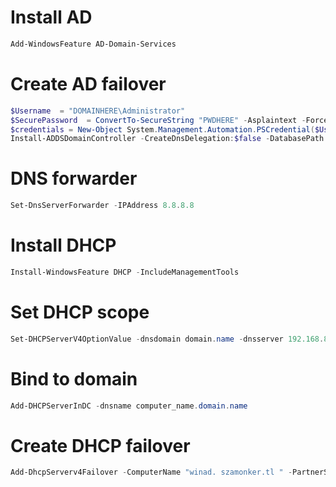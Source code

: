 # Install AD
```powershell
Add-WindowsFeature AD-Domain-Services
```
# Create AD failover
```powershell
$Username  = "DOMAINHERE\Administrator"
$SecurePassword  = ConvertTo-SecureString "PWDHERE" -Asplaintext -Force
$credentials = New-Object System.Management.Automation.PSCredential($Username, $SecurePassword)
Install-ADDSDomainController -CreateDnsDelegation:$false -DatabasePath 'C:\Windows\NTDS' -DomainName 'DOMAIHERE' -InstallDns:$true -LogPath 'C:\Windows\NTDS' -NoGlobalCatalog:$false -SiteName 'Default-First-Site-Name' -SysvolPath 'C:\Windows\SYSVOL' -NoRebootOnCompletion:$true -Force:$true -Credential $credentials
```
# DNS forwarder
```powershell
Set-DnsServerForwarder -IPAddress 8.8.8.8
```
# Install DHCP
```powershell
Install-WindowsFeature DHCP -IncludeManagementTools
```
# Set DHCP scope
```powershell
Set-DHCPServerV4OptionValue -dnsdomain domain.name -dnsserver 192.168.8.1, 192.168.8.2 -router 192.168.8.254
```
# Bind to domain
```powershell
Add-DHCPServerInDC -dnsname computer_name.domain.name
```
# Create DHCP failover
```powershell
Add-DhcpServerv4Failover -ComputerName "winad. szamonker.tl " -PartnerServer "winadtart. szamonker.tl" -Name "winad_winadtart_Hot_standby" -ServerRole Standby -ReservePercent 10 -MaxClientLeadTime 1:00:00 -StateSwitchInterval 00:45:00 -ScopeId 192.168.8.0 -SharedSecret "Pa$$w0rd”
```
